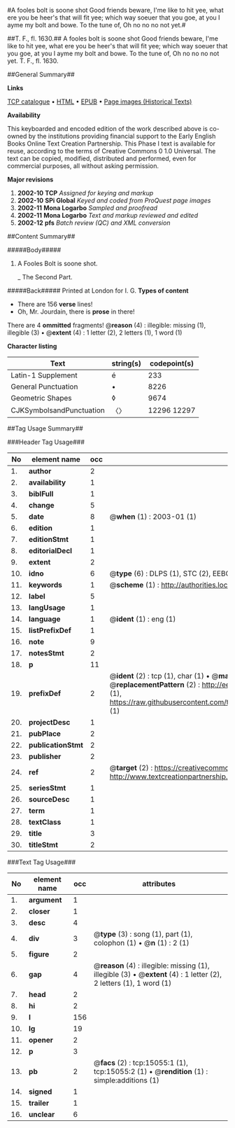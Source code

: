 #A fooles bolt is soone shot Good friends beware, I'me like to hit yee, what ere you be heer's that will fit yee; which way soeuer that you goe, at you I ayme my bolt and bowe. To the tune of, Oh no no no not yet.#

##T. F., fl. 1630.##
A fooles bolt is soone shot Good friends beware, I'me like to hit yee, what ere you be heer's that will fit yee; which way soeuer that you goe, at you I ayme my bolt and bowe. To the tune of, Oh no no no not yet.
T. F., fl. 1630.

##General Summary##

**Links**

[TCP catalogue](http://www.ota.ox.ac.uk/tcp/)  • 
[HTML](http://tei.it.ox.ac.uk/tcp/Texts-HTML/free/A00/A00519.html)  • 
[EPUB](http://tei.it.ox.ac.uk/tcp/Texts-EPUB/free/A00/A00519.epub) • 
[Page images (Historical Texts)](https://data.historicaltexts.jisc.ac.uk/view?pubId=eebo-99849883e&pageId=eebo-99849883e-15055-1)

**Availability**

This keyboarded and encoded edition of the
	       work described above is co-owned by the institutions
	       providing financial support to the Early English Books
	       Online Text Creation Partnership. This Phase I text is
	       available for reuse, according to the terms of Creative
	       Commons 0 1.0 Universal. The text can be copied,
	       modified, distributed and performed, even for
	       commercial purposes, all without asking permission.

**Major revisions**

1. __2002-10__ __TCP__ *Assigned for keying and markup*
1. __2002-10__ __SPi Global__ *Keyed and coded from ProQuest page images*
1. __2002-11__ __Mona Logarbo__ *Sampled and proofread*
1. __2002-11__ __Mona Logarbo__ *Text and markup reviewed and edited*
1. __2002-12__ __pfs__ *Batch review (QC) and XML conversion*

##Content Summary##

#####Body#####

1. A Fooles Bolt is soone shot.

    _ The Second Part.

#####Back#####
Printed at London for I. G.
**Types of content**

  * There are 156 **verse** lines!
  * Oh, Mr. Jourdain, there is **prose** in there!

There are 4 **ommitted** fragments! 
 @__reason__ (4) : illegible: missing (1), illegible (3)  •  @__extent__ (4) : 1 letter (2), 2 letters (1), 1 word (1)

**Character listing**


|Text|string(s)|codepoint(s)|
|---|---|---|
|Latin-1 Supplement|é|233|
|General Punctuation|•|8226|
|Geometric Shapes|◊|9674|
|CJKSymbolsandPunctuation|〈〉|12296 12297|

##Tag Usage Summary##

###Header Tag Usage###

|No|element name|occ|attributes|
|---|---|---|---|
|1.|__author__|2||
|2.|__availability__|1||
|3.|__biblFull__|1||
|4.|__change__|5||
|5.|__date__|8| @__when__ (1) : 2003-01 (1)|
|6.|__edition__|1||
|7.|__editionStmt__|1||
|8.|__editorialDecl__|1||
|9.|__extent__|2||
|10.|__idno__|6| @__type__ (6) : DLPS (1), STC (2), EEBO-CITATION (1), PROQUEST (1), VID (1)|
|11.|__keywords__|1| @__scheme__ (1) : http://authorities.loc.gov/ (1)|
|12.|__label__|5||
|13.|__langUsage__|1||
|14.|__language__|1| @__ident__ (1) : eng (1)|
|15.|__listPrefixDef__|1||
|16.|__note__|9||
|17.|__notesStmt__|2||
|18.|__p__|11||
|19.|__prefixDef__|2| @__ident__ (2) : tcp (1), char (1)  •  @__matchPattern__ (2) : ([0-9\-]+):([0-9IVX]+) (1), (.+) (1)  •  @__replacementPattern__ (2) : http://eebo.chadwyck.com/downloadtiff?vid=$1&page=$2 (1), https://raw.githubusercontent.com/textcreationpartnership/Texts/master/tcpchars.xml#$1 (1)|
|20.|__projectDesc__|1||
|21.|__pubPlace__|2||
|22.|__publicationStmt__|2||
|23.|__publisher__|2||
|24.|__ref__|2| @__target__ (2) : https://creativecommons.org/publicdomain/zero/1.0/ (1), http://www.textcreationpartnership.org/docs/. (1)|
|25.|__seriesStmt__|1||
|26.|__sourceDesc__|1||
|27.|__term__|1||
|28.|__textClass__|1||
|29.|__title__|3||
|30.|__titleStmt__|2||


###Text Tag Usage###

|No|element name|occ|attributes|
|---|---|---|---|
|1.|__argument__|1||
|2.|__closer__|1||
|3.|__desc__|4||
|4.|__div__|3| @__type__ (3) : song (1), part (1), colophon (1)  •  @__n__ (1) : 2 (1)|
|5.|__figure__|2||
|6.|__gap__|4| @__reason__ (4) : illegible: missing (1), illegible (3)  •  @__extent__ (4) : 1 letter (2), 2 letters (1), 1 word (1)|
|7.|__head__|2||
|8.|__hi__|2||
|9.|__l__|156||
|10.|__lg__|19||
|11.|__opener__|2||
|12.|__p__|3||
|13.|__pb__|2| @__facs__ (2) : tcp:15055:1 (1), tcp:15055:2 (1)  •  @__rendition__ (1) : simple:additions (1)|
|14.|__signed__|1||
|15.|__trailer__|1||
|16.|__unclear__|6||

